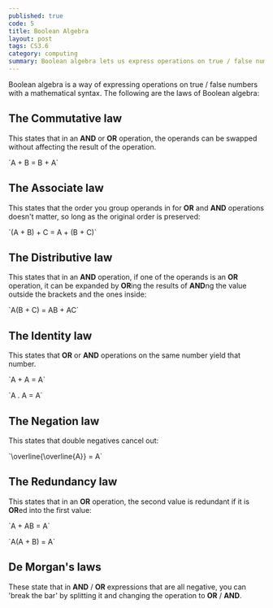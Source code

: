 ```yaml
---
published: true
code: 5
title: Boolean Algebra
layout: post
tags: CS3.6
category: computing
summary: Boolean algebra lets us express operations on true / false numbers with a mathemetical syntax.
---
```


Boolean algebra is a way of expressing operations on true / false numbers with a mathematical syntax. The following are the laws of Boolean algebra:

## The Commutative law

This states that in an **AND** or **OR** operation, the operands can be swapped without affecting the result of the operation.

\`A + B = B + A\`

## The Associate law

This states that the order you group operands in for **OR** and **AND** operations doesn't matter, so long as the original order is preserved:

\`(A + B) + C = A + (B + C)\`

## The Distributive law

This states that in an **AND** operation, if one of the operands is an **OR** operation, it can be expanded by **OR**ing the results of **AND**ng the value outside the brackets and the ones inside:

\`A(B + C) = AB + AC\`

## The Identity law

This states that **OR** or **AND** operations on the same number yield that number.

\`A + A = A\`

\`A . A = A\`

## The Negation law

This states that double negatives cancel out:

\`\overline{\overline{A}} = A\`

## The Redundancy law

This states that in an **OR** operation, the second value is redundant if it is **OR**ed into the first value:

\`A + AB = A\`

\`A(A + B) = A\`

## De Morgan's laws

These state that in **AND** / **OR** expressions that are all negative, you can 'break the bar' by splitting it and changing the operation to **OR** / **AND**.
